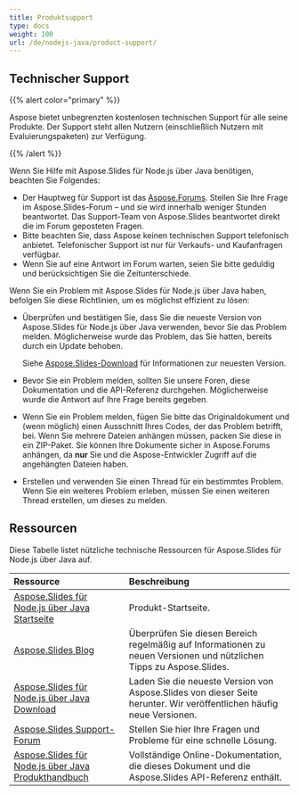 ```yaml
---
title: Produktsupport
type: docs
weight: 100
url: /de/nodejs-java/product-support/
---
```


## **Technischer Support**
{{% alert color="primary" %}}

Aspose bietet unbegrenzten kostenlosen technischen Support für alle seine Produkte. Der Support steht allen Nutzern (einschließlich Nutzern mit Evaluierungspaketen) zur Verfügung.

{{% /alert %}} 

Wenn Sie Hilfe mit Aspose.Slides für Node.js über Java benötigen, beachten Sie Folgendes:

- Der Hauptweg für Support ist das [Aspose.Forums](https://forum.aspose.com/c/slides/11). Stellen Sie Ihre Frage im Aspose.Slides-Forum – und sie wird innerhalb weniger Stunden beantwortet. Das Support-Team von Aspose.Slides beantwortet direkt die im Forum geposteten Fragen.
- Bitte beachten Sie, dass Aspose keinen technischen Support telefonisch anbietet. Telefonischer Support ist nur für Verkaufs- und Kaufanfragen verfügbar.
- Wenn Sie auf eine Antwort im Forum warten, seien Sie bitte geduldig und berücksichtigen Sie die Zeitunterschiede.


Wenn Sie ein Problem mit Aspose.Slides für Node.js über Java haben, befolgen Sie diese Richtlinien, um es möglichst effizient zu lösen:

- Überprüfen und bestätigen Sie, dass Sie die neueste Version von Aspose.Slides für Node.js über Java verwenden, bevor Sie das Problem melden. Möglicherweise wurde das Problem, das Sie hatten, bereits durch ein Update behoben. 

  Siehe [Aspose.Slides-Download](https://releases.aspose.com/slides/nodejs-java/) für Informationen zur neuesten Version.

- Bevor Sie ein Problem melden, sollten Sie unsere Foren, diese Dokumentation und die API-Referenz durchgehen. Möglicherweise wurde die Antwort auf Ihre Frage bereits gegeben. 

- Wenn Sie ein Problem melden, fügen Sie bitte das Originaldokument und (wenn möglich) einen Ausschnitt Ihres Codes, der das Problem betrifft, bei. Wenn Sie mehrere Dateien anhängen müssen, packen Sie diese in ein ZIP-Paket. Sie können Ihre Dokumente sicher in Aspose.Forums anhängen, da **nur** Sie und die Aspose-Entwickler Zugriff auf die angehängten Dateien haben.

- Erstellen und verwenden Sie einen Thread für ein bestimmtes Problem. Wenn Sie ein weiteres Problem erleben, müssen Sie einen weiteren Thread erstellen, um dieses zu melden. 

## **Ressourcen**

Diese Tabelle listet nützliche technische Ressourcen für Aspose.Slides für Node.js über Java auf.

|**Ressource**|**Beschreibung**|
| :- | :- |
|[Aspose.Slides für Node.js über Java Startseite](https://products.aspose.com/slides/nodejs-java/)|Produkt-Startseite.|
|[Aspose.Slides Blog](https://blog.aspose.com/category/slides/)|Überprüfen Sie diesen Bereich regelmäßig auf Informationen zu neuen Versionen und nützlichen Tipps zu Aspose.Slides.|
|[Aspose.Slides für Node.js über Java Download](https://releases.aspose.com/slides/nodejs-java/)|Laden Sie die neueste Version von Aspose.Slides von dieser Seite herunter. Wir veröffentlichen häufig neue Versionen.|
|[Aspose.Slides Support-Forum](https://forum.aspose.com/c/slides/11)|Stellen Sie hier Ihre Fragen und Probleme für eine schnelle Lösung.|
|[Aspose.Slides für Node.js über Java Produkthandbuch](/slides/de/nodejs-java/)|Vollständige Online-Dokumentation, die dieses Dokument und die Aspose.Slides API-Referenz enthält.|